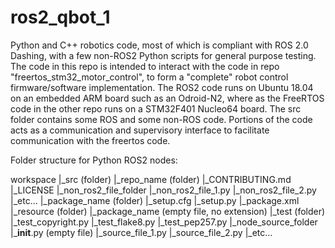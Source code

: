 # ros2_qbot_1

Python and C++ robotics code, most of which is compliant with ROS 2.0 Dashing, with a few non-ROS2 Python scripts for general purpose testing.  The code in this repo is intended to interact with the code in repo "freertos_stm32_motor_control", to form a "complete" robot control firmware/software implementation.  The ROS2 code runs on Ubuntu 18.04 on an embedded ARM board such as an Odroid-N2, where as the FreeRTOS code in the other repo runs on a STM32F401 Nucleo64 board.  The src folder contains some ROS and some non-ROS code.  Portions of the code acts as a communication and supervisory interface to facilitate communication with the freertos code.

Folder structure for Python ROS2 nodes:

workspace
    |_src (folder)
        |_repo_name (folder)
            |_CONTRIBUTING.md
            |_LICENSE
            |_non_ros2_file_folder
                |_non_ros2_file_1.py
                |_non_ros2_file_2.py
                |_etc...
            |_package_name (folder)
                |_setup.cfg
                |_setup.py
                |_package.xml
                |_resource (folder)
                    |_package_name (empty file, no extension)
                |_test (folder)
                    |_test_copyright.py
                    |_test_flake8.py
                    |_test_pep257.py
                |_node_source_folder
                    |___init__.py (empty file)
                    |_source_file_1.py
                    |_source_file_2.py
                    |_etc...
